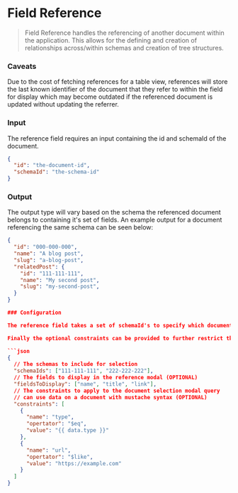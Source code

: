 # Field Reference

> Field Reference handles the referencing of another document within the application. This allows for the defining and creation of relationships across/within schemas and creation of tree structures.

### Caveats

Due to the cost of fetching references for a table view, references will store the last known identifier of the document that they refer to within the field for display which may become outdated if the referenced document is updated without updating the referrer.

### Input

The reference field requires an input containing the id and schemaId of the document.

```json
{
  "id": "the-document-id",
  "schemaId": "the-schema-id"
}

```

### Output

The output type will vary based on the schema the referenced document belongs to containing it's set of fields. An example output for a document referencing the same schema can be seen below:

```json
{
  "id": "000-000-000",
  "name": "A blog post",
  "slug": "a-blog-post",
  "relatedPost": {
    "id": "111-111-111",
    "name": "My second post",
    "slug": "my-second-post",
  }
}

### Configuration

The reference field takes a set of schemaId's to specify which documents can be chosen to refer to, additionally the fields to display in the selection modal.

Finally the optional constraints can be provided to further restrict the items that can be selected in the selection modal, useful in cases where you need to dynamically restrict the selection based on document data.

```json
{
  // The schemas to include for selection
  "schemaIds": ["111-111-111", "222-222-222"],
  // The fields to display in the reference modal (OPTIONAL)
  "fieldsToDisplay": ["name", "title", "link"],
  // The constraints to apply to the document selection modal query
  // can use data on a document with mustache syntax (OPTIONAL)
  "constraints": [
    {
      "name": "type",
      "opertator": "$eq",
      "value": "{{ data.type }}"
    },
    {
      "name": "url",
      "opertator": "$like",
      "value": "https://example.com"
    }
  ]
}
```

